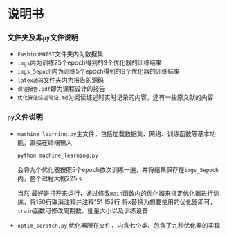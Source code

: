 # 说明书

### 文件夹及非`py`文件说明

- `FashionMNIST`文件夹内为数据集
- `imgs`内为训练25个epoch得到的9个优化器的训练结果
- `imgs_5epoch`内为训练5个epoch得到的9个优化器的训练结果
- `latex源码`文件夹内为报告的源码
- `课设报告.pdf`即为课程设计的报告
- `优化算法综述笔记.md`为阅读综述时实时记录的内容，还有一些原文献的内容

### `py`文件说明

- `machine_learning.py`主文件，包括加载数据集、网络、训练函数等基本功能，直接在终端输入

  ```bash
  python machine_learning.py
  ```

  会将九个优化器按照5个epoch依次训练一遍，并将结果保存在`imgs_5epoch`内，整个过程大概225 s

  当然 最好是打开来运行，通过修改`main`函数内的优化器来指定优化器进行训练，将150行取消注释并注释151 152行 将x替换为想要使用的优化器即可，`train`函数可修改周期数、批量大小以及训练设备

- `optim_scratch.py` 优化器所在文件，内含七个类、包含了九种优化器的实现